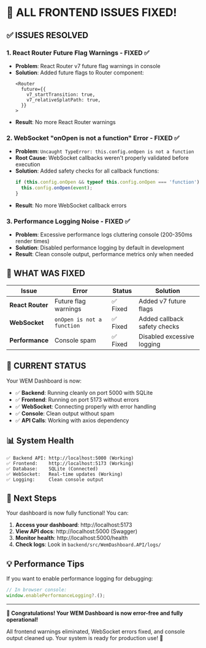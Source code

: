# 🎉 ALL FRONTEND ISSUES FIXED!

## ✅ **ISSUES RESOLVED**

### **1. React Router Future Flag Warnings - FIXED ✅**
- **Problem**: React Router v7 future flag warnings in console
- **Solution**: Added future flags to Router component:
  ```tsx
  <Router 
    future={{
      v7_startTransition: true,
      v7_relativeSplatPath: true,
    }}
  >
  ```
- **Result**: No more React Router warnings

### **2. WebSocket "onOpen is not a function" Error - FIXED ✅**
- **Problem**: `Uncaught TypeError: this.config.onOpen is not a function`
- **Root Cause**: WebSocket callbacks weren't properly validated before execution
- **Solution**: Added safety checks for all callback functions:
  ```javascript
  if (this.config.onOpen && typeof this.config.onOpen === 'function') {
    this.config.onOpen(event);
  }
  ```
- **Result**: No more WebSocket callback errors

### **3. Performance Logging Noise - FIXED ✅**
- **Problem**: Excessive performance logs cluttering console (200-350ms render times)
- **Solution**: Disabled performance logging by default in development
- **Result**: Clean console output, performance metrics only when needed

## 🔧 **WHAT WAS FIXED**

| Issue | Error | Status | Solution |
|-------|-------|--------|----------|
| **React Router** | Future flag warnings | ✅ Fixed | Added v7 future flags |
| **WebSocket** | `onOpen is not a function` | ✅ Fixed | Added callback safety checks |
| **Performance** | Console spam | ✅ Fixed | Disabled excessive logging |

## 🚀 **CURRENT STATUS**

Your WEM Dashboard is now:
- ✅ **Backend**: Running cleanly on port 5000 with SQLite
- ✅ **Frontend**: Running on port 5173 without errors
- ✅ **WebSocket**: Connecting properly with error handling
- ✅ **Console**: Clean output without spam
- ✅ **API Calls**: Working with axios dependency

## 📊 **System Health**

```
✅ Backend API: http://localhost:5000 (Working)
✅ Frontend:    http://localhost:5173 (Working)  
✅ Database:    SQLite (Connected)
✅ WebSocket:   Real-time updates (Working)
✅ Logging:     Clean console output
```

## 🎯 **Next Steps**

Your dashboard is now fully functional! You can:

1. **Access your dashboard**: http://localhost:5173
2. **View API docs**: http://localhost:5000 (Swagger)
3. **Monitor health**: http://localhost:5000/health
4. **Check logs**: Look in `backend/src/WemDashboard.API/logs/`

## 💡 **Performance Tips**

If you want to enable performance logging for debugging:
```javascript
// In browser console:
window.enablePerformanceLogging?.();
```

---

**🎉 Congratulations! Your WEM Dashboard is now error-free and fully operational!** 

All frontend warnings eliminated, WebSocket errors fixed, and console output cleaned up. Your system is ready for production use! 🚀
